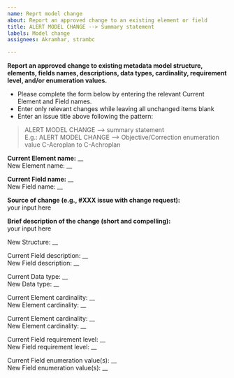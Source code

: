 ```yaml
---
name: Reprt model change
about: Report an approved change to an existing element or field
title: ALERT MODEL CHANGE --> Summary statement
labels: Model change
assignees: Akramhar, strambc

---
```


**Report an approved change to existing metadata model structure, elements, fields names, descriptions, data types, cardinality, requirement level, and/or enumeration values.**
- Please complete the form below by entering the relevant Current Element and Field names. 
- Enter only relevant changes while leaving all unchanged items blank
- Enter an issue title above following the pattern:

> ALERT MODEL CHANGE --> summary statement <br/>
E.g.: ALERT MODEL CHANGE --> Objective/Correction enumeration value C-Acroplan to C-Achroplan

**Current Element name:** __ <br/>
New Element name: __

**Current Field name:** __ <br/>
New Field name: __

**Source of change (e.g., #XXX issue with change request):** <br/>
your input here

**Brief description of the change (short and compelling):** <br/>
your input here

New Structure: __ <br/>

Current Field description: __ <br/>
New Field description: __

Current Data type: __ <br/>
New Data type: __

Current Element cardinality: __ <br/>
New Element cardinality: __

Current Element cardinality: __ <br/>
New Element cardinality: __

Current Field requirement level: __ <br/>
New Field requirement level: __

Current Field enumeration value(s): __ <br/>
New Field enumeration value(s): __

